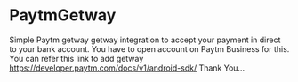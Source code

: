 # PaytmGetway

Simple Paytm getway getway integration to accept your payment in direct to your bank account.
You have to open account on Paytm Business for this.
You can refer this link to add getway https://developer.paytm.com/docs/v1/android-sdk/
Thank You...
